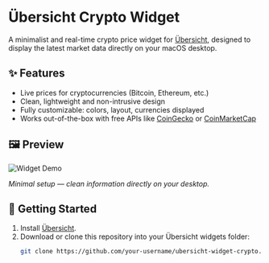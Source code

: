# Übersicht Crypto Widget

A minimalist and real-time crypto price widget for [Übersicht](https://tracesof.net/uebersicht/), designed to display the latest market data directly on your macOS desktop.

## ✨ Features

- Live prices for cryptocurrencies (Bitcoin, Ethereum, etc.)
- Clean, lightweight and non-intrusive design
- Fully customizable: colors, layout, currencies displayed
- Works out-of-the-box with free APIs like [CoinGecko](https://www.coingecko.com/) or [CoinMarketCap](https://coinmarketcap.com/)

## 🖼️ Preview

![Widget Demo](./assets/demo.gif)

_Minimal setup — clean information directly on your desktop._

## 🚀 Getting Started

1. Install [Übersicht](https://tracesof.net/uebersicht/).
2. Download or clone this repository into your Übersicht widgets folder:
   ```bash
   git clone https://github.com/your-username/ubersicht-widget-crypto.git
   ```
